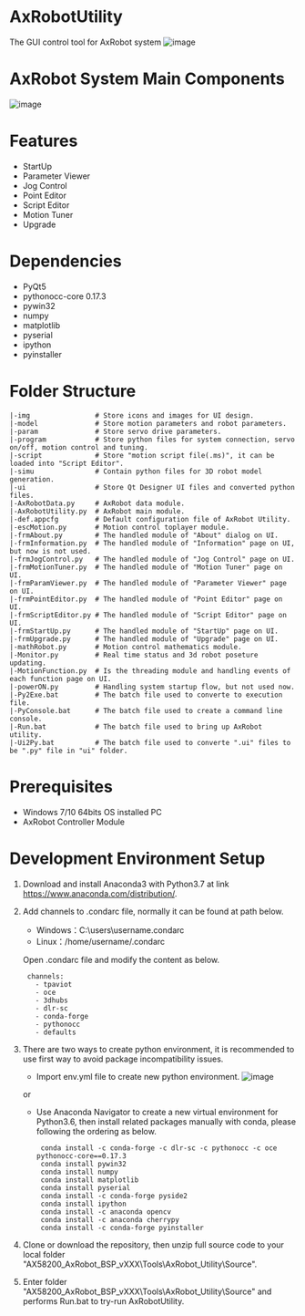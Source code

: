 # AxRobotUtility
The GUI control tool for AxRobot system
![image](https://user-images.githubusercontent.com/85493498/121017178-91034380-c7cf-11eb-902c-98963efdd70c.png)

# AxRobot System Main Components
![image](https://user-images.githubusercontent.com/85493498/121016000-387f7680-c7ce-11eb-8321-267924952b45.png)

# Features
- StartUp
- Parameter Viewer
- Jog Control
- Point Editor
- Script Editor
- Motion Tuner
- Upgrade

# Dependencies
- PyQt5
- pythonocc-core 0.17.3
- pywin32
- numpy
- matplotlib
- pyserial
- ipython
- pyinstaller

# Folder Structure

    |-img                # Store icons and images for UI design.
    |-model              # Store motion parameters and robot parameters.
    |-param              # Store servo drive parameters.
    |-program            # Store python files for system connection, servo on/off, motion control and tuning.
    |-script             # Store "motion script file(.ms)", it can be loaded into "Script Editor".
    |-simu               # Contain python files for 3D robot model generation.
    |-ui                 # Store Qt Designer UI files and converted python files.
    |-AxRobotData.py     # AxRobot data module.
    |-AxRobotUtility.py  # AxRobot main module.
    |-def.appcfg         # Default configuration file of AxRobot Utility.
    |-escMotion.py       # Motion control toplayer module.
    |-frmAbout.py        # The handled module of "About" dialog on UI.
    |-frmInformation.py  # The handled module of "Information" page on UI, but now is not used.
    |-frmJogControl.py   # The handled module of "Jog Control" page on UI.
    |-frmMotionTuner.py  # The handled module of "Motion Tuner" page on UI.
    |-frmParamViewer.py  # The handled module of "Parameter Viewer" page on UI.
    |-frmPointEditor.py  # The handled module of "Point Editor" page on UI.
    |-frmScriptEditor.py # The handled module of "Script Editor" page on UI.
    |-frmStartUp.py      # The handled module of "StartUp" page on UI.
    |-frmUpgrade.py      # The handled module of "Upgrade" page on UI.
    |-mathRobot.py       # Motion control mathematics module.
    |-Monitor.py         # Real time status and 3d robot poseture updating.
    |-MotionFunction.py  # Is the threading module and handling events of each function page on UI.
    |-powerON.py         # Handling system startup flow, but not used now.
    |-Py2Exe.bat         # The batch file used to converte to execution file.
    |-PyConsole.bat      # The batch file used to create a command line console.
    |-Run.bat            # The batch file used to bring up AxRobot utility.
    |-Ui2Py.bat          # The batch file used to converte ".ui" files to be ".py" file in "ui" folder.

# Prerequisites
- Windows 7/10 64bits OS installed PC
- AxRobot Controller Module

# Development Environment Setup
1. Download and install Anaconda3 with Python3.7 at link https://www.anaconda.com/distribution/.
2. Add channels to .condarc file, normally it can be found at path below.
   - Windows：C:\users\username\.condarc
   - Linux：/home/username/.condarc
   
   Open .condarc file and modify the content as below.
   
        channels:
          - tpaviot
          - oce
          - 3dhubs
          - dlr-sc
          - conda-forge
          - pythonocc
          - defaults

3. There are two ways to create python environment, it is recommended to use first way to avoid package incompatibility issues.

   - Import env.yml file to create new python environment.
![image](https://user-images.githubusercontent.com/85493498/121016800-27833500-c7cf-11eb-952e-3bd6a6f988aa.png)

   or

   - Use Anaconda Navigator to create a new virtual environment for Python3.6, then install related packages manually with conda, please following the ordering as below.

          conda install -c conda-forge -c dlr-sc -c pythonocc -c oce pythonocc-core==0.17.3
          conda install pywin32
          conda install numpy
          conda install matplotlib
          conda install pyserial
          conda install -c conda-forge pyside2
          conda install ipython
          conda install -c anaconda opencv
          conda install -c anaconda cherrypy
          conda install -c conda-forge pyinstaller
   
4. Clone or download the repository, then unzip full source code to your local folder "AX58200_AxRobot_BSP_vXXX\Tools\AxRobot_Utility\Source".
5. Enter folder "AX58200_AxRobot_BSP_vXXX\Tools\AxRobot_Utility\Source" and performs Run.bat to try-run AxRobotUtility.

